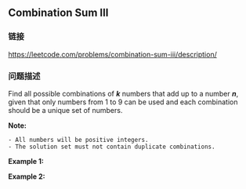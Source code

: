 ## Combination Sum III  
### 链接  
https://leetcode.com/problems/combination-sum-iii/description/  
### 问题描述
Find all possible combinations of ***k*** numbers that add up to a number ***n***, given that only numbers from 1 to 9 can be used and each combination should be a unique set of numbers.

**Note:**

	- All numbers will be positive integers.
	- The solution set must not contain duplicate combinations.

**Example 1:**

**Example 2:**
